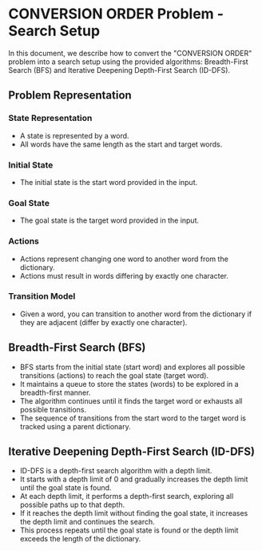 # CONVERSION ORDER Problem - Search Setup

In this document, we describe how to convert the "CONVERSION ORDER" problem into a search setup using the provided algorithms: Breadth-First Search (BFS) and Iterative Deepening Depth-First Search (ID-DFS).

## Problem Representation

### State Representation
- A state is represented by a word.
- All words have the same length as the start and target words.

### Initial State
- The initial state is the start word provided in the input.

### Goal State
- The goal state is the target word provided in the input.

### Actions
- Actions represent changing one word to another word from the dictionary.
- Actions must result in words differing by exactly one character.

### Transition Model
- Given a word, you can transition to another word from the dictionary if they are adjacent (differ by exactly one character).

## Breadth-First Search (BFS)

- BFS starts from the initial state (start word) and explores all possible transitions (actions) to reach the goal state (target word).
- It maintains a queue to store the states (words) to be explored in a breadth-first manner.
- The algorithm continues until it finds the target word or exhausts all possible transitions.
- The sequence of transitions from the start word to the target word is tracked using a parent dictionary.

## Iterative Deepening Depth-First Search (ID-DFS)

- ID-DFS is a depth-first search algorithm with a depth limit.
- It starts with a depth limit of 0 and gradually increases the depth limit until the goal state is found.
- At each depth limit, it performs a depth-first search, exploring all possible paths up to that depth.
- If it reaches the depth limit without finding the goal state, it increases the depth limit and continues the search.
- This process repeats until the goal state is found or the depth limit exceeds the length of the dictionary.

